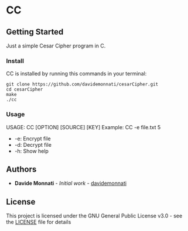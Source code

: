 # CC

## Getting Started

Just a simple Cesar Cipher program in C.

### Install
CC is installed by running this commands in your terminal:

    git clone https://github.com/davidemonnati/cesarCipher.git
    cd cesarCipher
    make
    ./cc

### Usage
USAGE: CC [OPTION] [SOURCE] [KEY]
Example: CC -e file.txt 5

 - -e: Encrypt file
 - -d: Decrypt file
 - -h: Show help

## Authors

* **Davide Monnati** - *Initial work* - [davidemonnati](https://github.com/davidemonnati)

## License

This project is licensed under the GNU General Public License v3.0 - see the [LICENSE](LICENSE) file for details
